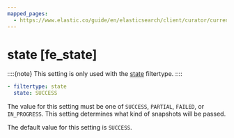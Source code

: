 ```yaml
---
mapped_pages:
  - https://www.elastic.co/guide/en/elasticsearch/client/curator/current/fe_state.html
---
```


# state [fe_state]

::::{note}
This setting is only used with the [state](/reference/filtertype_state.md) filtertype.
::::


```yaml
- filtertype: state
  state: SUCCESS
```

The value for this setting must be one of `SUCCESS`, `PARTIAL`, `FAILED`, or `IN_PROGRESS`.  This setting determines what kind of snapshots will be passed.

The default value for this setting is `SUCCESS`.

